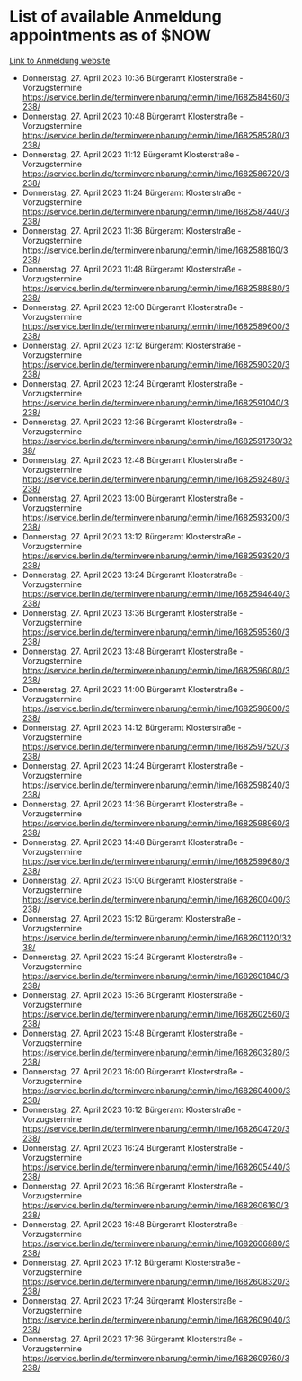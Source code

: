 # List of available Anmeldung appointments as of $NOW
[Link to Anmeldung website](https://service.berlin.de/terminvereinbarung/termin/tag.php?termin=1&anliegen[]=120686&dienstleisterlist=122210,122217,327316,122219,327312,122227,327314,122231,327346,122243,327348,122254,122252,329742,122260,329745,122262,329748,122271,327278,122273,327274,122277,327276,330436,122280,327294,122282,327290,122284,327292,122291,327270,122285,327266,122286,327264,122296,327268,150230,329760,122297,327286,122294,327284,122312,329763,122314,329775,122304,327330,122311,327334,122309,327332,317869,122281,327352,122279,329772,122283,122276,327324,122274,327326,122267,329766,122246,327318,122251,327320,122257,327322,122208,327298,122226,327300&herkunft=http%3A%2F%2Fservice.berlin.de%2Fdienstleistung%2F120686%2F)
- Donnerstag, 27. April 2023 10:36 Bürgeramt Klosterstraße - Vorzugstermine https://service.berlin.de/terminvereinbarung/termin/time/1682584560/3238/
- Donnerstag, 27. April 2023 10:48 Bürgeramt Klosterstraße - Vorzugstermine https://service.berlin.de/terminvereinbarung/termin/time/1682585280/3238/
- Donnerstag, 27. April 2023 11:12 Bürgeramt Klosterstraße - Vorzugstermine https://service.berlin.de/terminvereinbarung/termin/time/1682586720/3238/
- Donnerstag, 27. April 2023 11:24 Bürgeramt Klosterstraße - Vorzugstermine https://service.berlin.de/terminvereinbarung/termin/time/1682587440/3238/
- Donnerstag, 27. April 2023 11:36 Bürgeramt Klosterstraße - Vorzugstermine https://service.berlin.de/terminvereinbarung/termin/time/1682588160/3238/
- Donnerstag, 27. April 2023 11:48 Bürgeramt Klosterstraße - Vorzugstermine https://service.berlin.de/terminvereinbarung/termin/time/1682588880/3238/
- Donnerstag, 27. April 2023 12:00 Bürgeramt Klosterstraße - Vorzugstermine https://service.berlin.de/terminvereinbarung/termin/time/1682589600/3238/
- Donnerstag, 27. April 2023 12:12 Bürgeramt Klosterstraße - Vorzugstermine https://service.berlin.de/terminvereinbarung/termin/time/1682590320/3238/
- Donnerstag, 27. April 2023 12:24 Bürgeramt Klosterstraße - Vorzugstermine https://service.berlin.de/terminvereinbarung/termin/time/1682591040/3238/
- Donnerstag, 27. April 2023 12:36 Bürgeramt Klosterstraße - Vorzugstermine https://service.berlin.de/terminvereinbarung/termin/time/1682591760/3238/
- Donnerstag, 27. April 2023 12:48 Bürgeramt Klosterstraße - Vorzugstermine https://service.berlin.de/terminvereinbarung/termin/time/1682592480/3238/
- Donnerstag, 27. April 2023 13:00 Bürgeramt Klosterstraße - Vorzugstermine https://service.berlin.de/terminvereinbarung/termin/time/1682593200/3238/
- Donnerstag, 27. April 2023 13:12 Bürgeramt Klosterstraße - Vorzugstermine https://service.berlin.de/terminvereinbarung/termin/time/1682593920/3238/
- Donnerstag, 27. April 2023 13:24 Bürgeramt Klosterstraße - Vorzugstermine https://service.berlin.de/terminvereinbarung/termin/time/1682594640/3238/
- Donnerstag, 27. April 2023 13:36 Bürgeramt Klosterstraße - Vorzugstermine https://service.berlin.de/terminvereinbarung/termin/time/1682595360/3238/
- Donnerstag, 27. April 2023 13:48 Bürgeramt Klosterstraße - Vorzugstermine https://service.berlin.de/terminvereinbarung/termin/time/1682596080/3238/
- Donnerstag, 27. April 2023 14:00 Bürgeramt Klosterstraße - Vorzugstermine https://service.berlin.de/terminvereinbarung/termin/time/1682596800/3238/
- Donnerstag, 27. April 2023 14:12 Bürgeramt Klosterstraße - Vorzugstermine https://service.berlin.de/terminvereinbarung/termin/time/1682597520/3238/
- Donnerstag, 27. April 2023 14:24 Bürgeramt Klosterstraße - Vorzugstermine https://service.berlin.de/terminvereinbarung/termin/time/1682598240/3238/
- Donnerstag, 27. April 2023 14:36 Bürgeramt Klosterstraße - Vorzugstermine https://service.berlin.de/terminvereinbarung/termin/time/1682598960/3238/
- Donnerstag, 27. April 2023 14:48 Bürgeramt Klosterstraße - Vorzugstermine https://service.berlin.de/terminvereinbarung/termin/time/1682599680/3238/
- Donnerstag, 27. April 2023 15:00 Bürgeramt Klosterstraße - Vorzugstermine https://service.berlin.de/terminvereinbarung/termin/time/1682600400/3238/
- Donnerstag, 27. April 2023 15:12 Bürgeramt Klosterstraße - Vorzugstermine https://service.berlin.de/terminvereinbarung/termin/time/1682601120/3238/
- Donnerstag, 27. April 2023 15:24 Bürgeramt Klosterstraße - Vorzugstermine https://service.berlin.de/terminvereinbarung/termin/time/1682601840/3238/
- Donnerstag, 27. April 2023 15:36 Bürgeramt Klosterstraße - Vorzugstermine https://service.berlin.de/terminvereinbarung/termin/time/1682602560/3238/
- Donnerstag, 27. April 2023 15:48 Bürgeramt Klosterstraße - Vorzugstermine https://service.berlin.de/terminvereinbarung/termin/time/1682603280/3238/
- Donnerstag, 27. April 2023 16:00 Bürgeramt Klosterstraße - Vorzugstermine https://service.berlin.de/terminvereinbarung/termin/time/1682604000/3238/
- Donnerstag, 27. April 2023 16:12 Bürgeramt Klosterstraße - Vorzugstermine https://service.berlin.de/terminvereinbarung/termin/time/1682604720/3238/
- Donnerstag, 27. April 2023 16:24 Bürgeramt Klosterstraße - Vorzugstermine https://service.berlin.de/terminvereinbarung/termin/time/1682605440/3238/
- Donnerstag, 27. April 2023 16:36 Bürgeramt Klosterstraße - Vorzugstermine https://service.berlin.de/terminvereinbarung/termin/time/1682606160/3238/
- Donnerstag, 27. April 2023 16:48 Bürgeramt Klosterstraße - Vorzugstermine https://service.berlin.de/terminvereinbarung/termin/time/1682606880/3238/
- Donnerstag, 27. April 2023 17:12 Bürgeramt Klosterstraße - Vorzugstermine https://service.berlin.de/terminvereinbarung/termin/time/1682608320/3238/
- Donnerstag, 27. April 2023 17:24 Bürgeramt Klosterstraße - Vorzugstermine https://service.berlin.de/terminvereinbarung/termin/time/1682609040/3238/
- Donnerstag, 27. April 2023 17:36 Bürgeramt Klosterstraße - Vorzugstermine https://service.berlin.de/terminvereinbarung/termin/time/1682609760/3238/
